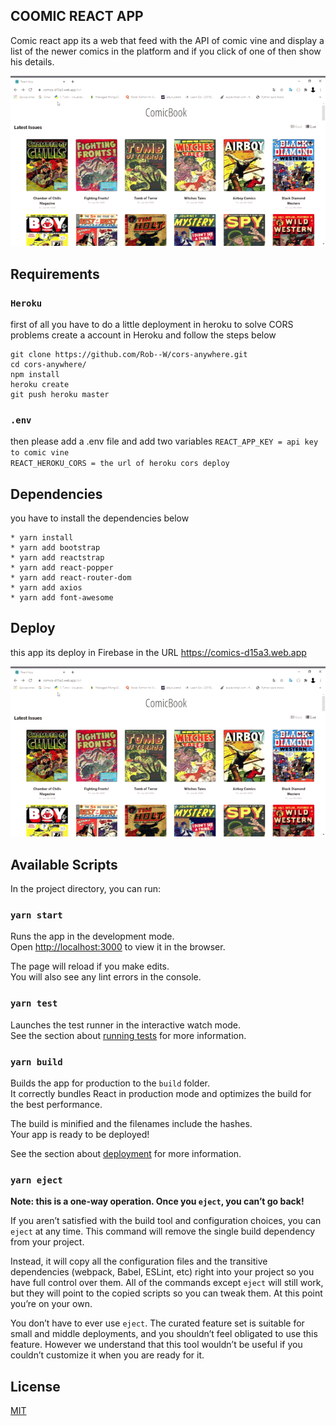 ## COOMIC REACT APP

Comic react app its a web that feed with the API of comic vine and display a list of the newer comics in the platform and if you click of one of then show his details.

![alt text](img/comic-deploy.gif)

## Requirements

### `Heroku` 

first of all you have to do a little deployment in heroku to solve CORS problems create a account in Heroku and follow the steps below

```shell
git clone https://github.com/Rob--W/cors-anywhere.git
cd cors-anywhere/
npm install
heroku create
git push heroku master
```

### `.env`
then please add a .env file and add two variables 
``` REACT_APP_KEY = api key to comic vine ```<br>
``` REACT_HEROKU_CORS = the url of heroku cors deploy ```<br>

## Dependencies 

you have to install the dependencies below 

    * yarn install 
    * yarn add bootstrap
    * yarn add reactstrap
    * yarn add react-popper
    * yarn add react-router-dom
    * yarn add axios
    * yarn add font-awesome

## Deploy

this app its deploy in Firebase in the URL https://comics-d15a3.web.app

![alt text](img/comic-deploy.gif)
 
## Available Scripts

In the project directory, you can run:

### `yarn start`

Runs the app in the development mode.<br />
Open [http://localhost:3000](http://localhost:3000) to view it in the browser.

The page will reload if you make edits.<br />
You will also see any lint errors in the console.

### `yarn test`

Launches the test runner in the interactive watch mode.<br />
See the section about [running tests](https://facebook.github.io/create-react-app/docs/running-tests) for more information.

### `yarn build`

Builds the app for production to the `build` folder.<br />
It correctly bundles React in production mode and optimizes the build for the best performance.

The build is minified and the filenames include the hashes.<br />
Your app is ready to be deployed!

See the section about [deployment](https://facebook.github.io/create-react-app/docs/deployment) for more information.

### `yarn eject`

**Note: this is a one-way operation. Once you `eject`, you can’t go back!**

If you aren’t satisfied with the build tool and configuration choices, you can `eject` at any time. This command will remove the single build dependency from your project.

Instead, it will copy all the configuration files and the transitive dependencies (webpack, Babel, ESLint, etc) right into your project so you have full control over them. All of the commands except `eject` will still work, but they will point to the copied scripts so you can tweak them. At this point you’re on your own.

You don’t have to ever use `eject`. The curated feature set is suitable for small and middle deployments, and you shouldn’t feel obligated to use this feature. However we understand that this tool wouldn’t be useful if you couldn’t customize it when you are ready for it.

## License
[MIT](https://choosealicense.com/licenses/mit/)